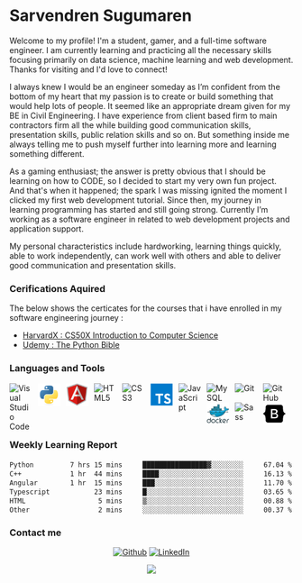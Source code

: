 # Sarvendren Sugumaren

<p>Welcome to my profile! I'm a student, gamer, and a full-time software engineer. I am currently learning and practicing all the necessary skills focusing primarily on data science, machine learning and web development. Thanks for visiting and I'd love to connect!</p>

<p> I always knew I would be an engineer someday as I’m confident from the bottom of my heart that my passion is to create or build something that would help lots of people. It seemed like an appropriate dream given for my BE in Civil Engineering. I have experience from client based firm to main contractors firm all the while building good communication skills, presentation skills, public relation skills and so on. But something inside me always telling me to push myself further into learning more and learning something different. </p>

<p>As a gaming enthusiast; the answer is pretty obvious that I should be learning on how to CODE, so I decided to start my very own fun project. And that's when it happened; the spark I was missing ignited the moment I clicked my first web development tutorial. Since then, my journey in learning programming has started and still going strong. Currently I’m working as a software engineer in related to web development projects and application support.</p>

<p>My personal characteristics include hardworking, learning things quickly, able to work independently, can work well with others and able to deliver good communication and presentation skills.</p>

### Cerifications Aquired

<p> The below shows the certicates for the courses that i have enrolled in my software engineering journey : </p>

* [HarvardX : CS50X Introduction to Computer Science](https://certificates.cs50.io/a0740ce0-efb9-4e4b-85bd-e2788fa24058.pdf?size=letter)
* [Udemy : The Python Bible](https://www.udemy.com/certificate/UC-b731eb96-7a07-4910-a324-e25084adf987/)


### Languages and Tools

<p>
<img align="left" alt="Visual Studio Code" width="40px" src="https://cdn.jsdelivr.net/gh/devicons/devicon/icons/vscode/vscode-original.svg" style="padding-right:10px;" />
<img align="left" alt="Python" width="40px" src="https://raw.githubusercontent.com/devicons/devicon/master/icons/python/python-original.svg" style="padding-right:10px;" />
<!-- <img align="left" alt="Java" width="40px" src="https://raw.githubusercontent.com/devicons/devicon/master/icons/java/java-original.svg" style="padding-right:10px;" /> -->
<!-- <img align="left" alt="C++" width="40px" src="https://raw.githubusercontent.com/isocpp/logos/master/cpp_logo.png" style="padding-right:10px;" /> -->
<img align="left" alt="Angular" width="40px" src="https://raw.githubusercontent.com/devicons/devicon/master/icons/angularjs/angularjs-original.svg" alt="angular-js" style="padding-right:10px;" />
<img align="left" alt="HTML5" width="40px" src="https://cdn.jsdelivr.net/gh/devicons/devicon/icons/html5/html5-original.svg" style="padding-right:10px;" />
<img align="left" alt="CSS3" width="40px" src="https://cdn.jsdelivr.net/gh/devicons/devicon/icons/css3/css3-original.svg" style="padding-right:10px;" />
<img align="left" alt="TypeScript" width="40px" src="https://raw.githubusercontent.com/devicons/devicon/master/icons/typescript/typescript-original.svg" style="padding-right:10px;" />
<img align="left" alt="JavaScript" width="40px" src="https://cdn.jsdelivr.net/gh/devicons/devicon/icons/javascript/javascript-original.svg" style="padding-right:10px;" />
<img align="left" alt="MySQL" width="40px" src="https://cdn.jsdelivr.net/gh/devicons/devicon/icons/mysql/mysql-original.svg" style="padding-right:10px;" />
<img align="left" alt="Git" width="40px" src="https://cdn.jsdelivr.net/gh/devicons/devicon/icons/git/git-original.svg" style="padding-right:10px;" />
<img align="left" alt="GitHub" width="40px" src="https://user-images.githubusercontent.com/3369400/139447912-e0f43f33-6d9f-45f8-be46-2df5bbc91289.png" style="padding-right:10px;" />
<img align="left" alt="Docker" width="40px" src="https://raw.githubusercontent.com/devicons/devicon/master/icons/docker/docker-original-wordmark.svg" style="padding-right:10px;" />
<img align="left" alt="Sass" width="40px" src="https://cdn.jsdelivr.net/gh/devicons/devicon/icons/sass/sass-original.svg" style="padding-right:10px;" />
<img alt="Bootstrap" width="40px" src="https://raw.githubusercontent.com/devicons/devicon/master/icons/bootstrap/bootstrap-plain.svg" style="padding-right:10px;" />
</p>

### Weekly Learning Report


```text
Python         7 hrs 15 mins     ████████████████▓░░░░░░░░     67.04 %
C++            1 hr  44 mins     ████░░░░░░░░░░░░░░░░░░░░░     16.13 %
Angular        1 hr  15 mins     ███░░░░░░░░░░░░░░░░░░░░░░     11.70 %
Typescript           23 mins     █░░░░░░░░░░░░░░░░░░░░░░░░     03.65 %
HTML                  5 mins     ▒░░░░░░░░░░░░░░░░░░░░░░░░     00.88 %
Other                 2 mins     ░░░░░░░░░░░░░░░░░░░░░░░░░     00.37 %

```
</p>

### Contact me
<p align="center">
<a href="https://github.com/sarven96" target="_blank"><img alt="Github" src="https://img.shields.io/badge/GitHub-%2312100E.svg?&style=for-the-badge&logo=Github&logoColor=white"/></a> 
<a href="https://www.linkedin.com/in/sarvendrensugumaren" target="_blank"><img alt="LinkedIn" src="https://img.shields.io/badge/linkedin-%230077B5.svg?&style=for-the-badge&logo=linkedin&logoColor=white" /></a> 
</p>

<p align="center">
  <img src="https://capsule-render.vercel.app/api?type=waving&color=gradient&height=60&section=footer"/>
</p>




